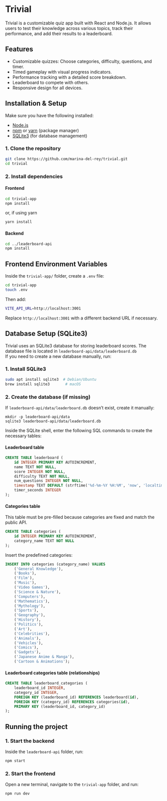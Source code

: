 # Trivial
Trivial is a customizable quiz app built with React and Node.js. It allows users to test their knowledge across various topics, track their performance, and add their results to a leaderboard.

## Features
- Customizable quizzes: Choose categories, difficulty, questions, and timer.
- Timed gameplay with visual progress indicators.
- Performance tracking with a detailed score breakdown.
- Leaderboard to compete with others.
- Responsive design for all devices.

## Installation & Setup
Make sure you have the following installed:  
- [Node.js](https://nodejs.org/) 
- [npm](https://www.npmjs.com/) or [yarn](https://yarnpkg.com/) (package manager)
- [SQLite3](https://www.sqlite.org/download.html) (for database management)  

### 1. Clone the repository  
```bash
git clone https://github.com/marina-del-rey/trivial.git
cd trivial
```

### 2. Install dependencies
#### Frontend
```bash
cd trivial-app
npm install
```
or, if using yarn
```bash
yarn install
```

#### Backend
```bash
cd ../leaderboard-api
npm install
```

## Frontend Environment Variables
Inside the `trivial-app/` folder, create a `.env` file:
```bash
cd trivial-app
touch .env
```
Then add:
```bash
VITE_API_URL=http://localhost:3001
```
Replace ```http://localhost:3001``` with a different backend URL if necessary.



## Database Setup (SQLite3)
Trivial uses an SQLite3 database for storing leaderboard scores. The database file is located in `leaderboard-api/data/leaderboard.db`\
If you need to create a new database manually, run:
### 1. Install SQLite3
```bash
sudo apt install sqlite3  # Debian/Ubuntu  
brew install sqlite3       # macOS
```

### 2. Create the database (if missing)
If `leaderboard-api/data/leaderboard.db` doesn’t exist, create it manually:
```
mkdir -p leaderboard-api/data
sqlite3 leaderboard-api/data/leaderboard.db
```
Inside the SQLite shell, enter the following SQL commands to create the necessary tables:
#### Leaderboard table
```sql
CREATE TABLE leaderboard (
    id INTEGER PRIMARY KEY AUTOINCREMENT,
    name TEXT NOT NULL,
    score INTEGER NOT NULL,
    difficulty TEXT NOT NULL,
    num_questions INTEGER NOT NULL,
    timestamp TEXT DEFAULT (strftime('%d-%m-%Y %H:%M', 'now', 'localtime')),
    timer_seconds INTEGER
);
```

#### Categories table
This table must be pre-filled because categories are fixed and match the public API.
```sql
CREATE TABLE categories (
    id INTEGER PRIMARY KEY AUTOINCREMENT,
    category_name TEXT NOT NULL
);
```
Insert the predefined categories:
```sql
INSERT INTO categories (category_name) VALUES
    ('General Knowledge'),
    ('Books'),
    ('Film'),
    ('Music'),
    ('Video Games'),
    ('Science & Nature'),
    ('Computers'),
    ('Mathematics'),
    ('Mythology'),
    ('Sports'),
    ('Geography'),
    ('History'),
    ('Politics'),
    ('Art'),
    ('Celebrities'),
    ('Animals'),
    ('Vehicles'),
    ('Comics'),
    ('Gadgets'),
    ('Japanese Anime & Manga'),
    ('Cartoon & Animations');
```
#### Leaderboard categories table (relationships)
```sql
CREATE TABLE leaderboard_categories (
    leaderboard_id INTEGER,
    category_id INTEGER,
    FOREIGN KEY (leaderboard_id) REFERENCES leaderboard(id),
    FOREIGN KEY (category_id) REFERENCES categories(id),
    PRIMARY KEY (leaderboard_id, category_id)
);
```

## Running the project
### 1. Start the backend
Inside the `leaderboard-api` folder, run:
```bash
npm start
```
### 2. Start the frontend
Open a new terminal, navigate to the ```trivial-app``` folder, and run:
```bash
npm run dev
```









